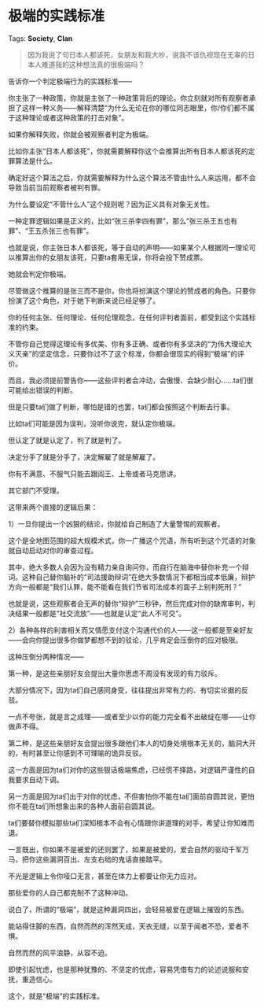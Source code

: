 # 极端的实践标准

Tags: **Society**, **Clan**

> 因为我说了句日本人都该死，女朋友和我大吵，说我不该仇视现在无辜的日本人难道我的这种想法真的很极端吗？



告诉你一个判定极端行为的实践标准——

你主张了一种政策，你就是主张了一种政策背后的理论。你立刻就对所有观察者承担了这样一种义务——解释清楚“为什么无论在你的哪位同志眼里，你/你们都不属于这种理论或者这种政策的打击对象”。

如果你解释失败，你就会被观察者判定为极端。

  


比如你主张“日本人都该死”，你就需要解释你这个会推算出所有日本人都该死的定罪算法是什么。

确定好这个算法之后，你就需要解释为什么这个算法不管由什么人来运用，都不会导致当前当前观察者被判有罪。

为什么要设定“不管什么人”这个规则呢？因为正义具有对象无关性。

一种定罪逻辑如果是正义的，比如“张三杀李四有罪”，那么“张三杀王五也有罪”、“王五杀张三也有罪”。

也就是说，你主张日本人都该死，等于自动的声明——如果某个人根据同一理论可以推算出你的女朋友该死，只要ta套用无误，你将会投下赞成票。

她就会判定你极端。

尽管做这个推算的是张三而不是你，你也将扮演这个理论的赞成者的角色。只要你扮演了这个角色，对于她下判断来说已经足够了。

你的任何主张、任何理论、任何伦理观念，在任何评判者面前，都受到这个实践标准的约束。

不管你自己觉得这理论有多优美、你有多正确、或者你有多坚决的“为伟大理论大义灭亲”的坚定信念，只要你过不了这个标准，你都会很现实的得到“极端”的评价。

而且，我必须提前警告你——这些评判者会冲动，会傲慢、会缺少耐心……ta们很可能给出错误的判断。

但是只要ta们做了判断，哪怕是错的也罢，ta们都会按照这个判断去行事。

比如ta们可能是因为误判，没听你说完，就认定你极端。

但认定了就是认定了，判了就是判了。

决定分手了就是分手了，决定解雇了就是解雇了。

你有不满意、不服气只能去跟阎王、上帝或者马克思讲。

其它部门不受理。

  


这带来两个直接的逻辑后果：

1）一旦你提出一个凶狠的结论，你就给自己制造了大量警惕的观察者。

这个是全地图范围的超大规模术式，你一广播这个咒语，所有听到这个咒语的对象就自动启动对你的审查过程。

其中，绝大多数人会因为没有精力亲自询问你，而自行在脑海中替你补充一个辩词。这种自己替你脑补的“司法援助辩词”在绝大多数情况下都相当成本低廉，辩护方向一般都是“我们认罪，能不能看在我们节省司法成本的面子上别判死刑？”

也就是说，这些观察者会无声的替你“辩护”三秒钟，然后完成对你的缺席审判，判决结果一般都是“社交流放”——也就是认定“此人不可交”。

2）各种各样的利害相关而又情愿支付这个沟通代价的人——这一般都是至亲好友——会向你提出很多你做梦都想不到的驳论，几乎肯定会压倒你的应对极限。

这种压倒分两种情况——

第一种，是这些亲朋好友会提出大量你思虑不周没有发现的有力驳斥。

大部分情况下，因为ta们自己感同身受，往往提出非常有力的、有切实论据的反驳。

一点不夸张，就是言之成理——或者至少以你的能力完全看不出破绽在哪——让你做声不得。

  


第二种，是这些亲朋好友会提出很多跟他们本人的切身处境根本无关的，脑洞大开的，有时甚至让你感到不可理喻的诡异反驳。

这一方面是因为ta们对你的这些狠话极端焦虑，已经慌不择路，对逻辑严谨性的自我要求自动下调。

另一方面是因为ta们出于对你的忧虑，不但害怕你不能在ta们面前自圆其说，更怕你不能在ta们所想象出来的各种人面前自圆其说。

ta们要替你模拟那些ta们深知根本不会有心情跟你讲道理的对手，希望让你知难而退。

  


一言既出，你如果不是被爱的还则罢了，如果是被爱的，爱会自然的驱动千军万马，把你这些漏洞百出、左支右绌的鬼话直接踏平。

不光是逻辑上令你哑口无言，甚至在体力上都要让你无力应对。

那些爱你的人自己都克制不了这种冲动。

  


说白了，所谓的“极端”，就是这种漏洞四出，会轻易被爱在逻辑上摧毁的东西。

能站得住脚的东西，自然而然的浑然天成，天衣无缝，以至于闻者不恐，爱者不惧。

自然而然的风平浪静，从容不迫。

即使引起忧虑，也是那种犹豫的、不坚定的忧虑，容易凭借有力的论述说服和安抚，重造信心。

这个，就是“极端”的实践标准。



